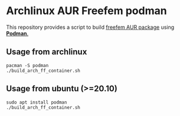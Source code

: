 # Archlinux AUR Freefem podman


This repository provides a script to build [freefem AUR package](https://aur.archlinux.org/packages/freefem/)  using [**Podman**.](https://podman.io/)


## Usage from archlinux

```
pacman -S podman
./build_arch_ff_container.sh
```


## Usage from ubuntu (>=20.10)

```
sudo apt install podman
./build_arch_ff_container.sh
```
